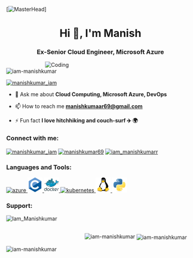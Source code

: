 [![MasterHead](https://i.pinimg.com/originals/87/f3/f1/87f3f1425b217691da645e97dbb50d55.gif)]
<h1 align="center">Hi 👋, I'm Manish</h1>
<h3 align="center">Ex-Senior Cloud Engineer, Microsoft Azure</h3>
<img align="right" alt="Coding" width="400" src="https://cdn.dribbble.com/users/1162077/screenshots/3848914/programmer.gif">
<p align="left"> <img src="https://komarev.com/ghpvc/?username=iam-manishkumar&label=Profile%20views&color=0e75b6&style=flat" alt="iam-manishkumar" /> </p>


<p align="left"> <a href="https://twitter.com/manishkumar_iam" target="blank"><img src="https://img.shields.io/twitter/follow/manishkumar_iam?logo=twitter&style=for-the-badge" alt="manishkumar_iam" /></a> </p>

- 💬 Ask me about **Cloud Computing, Microsoft Azure, DevOps**

- 📫 How to reach me **manishkumaar69@gmail.com**

- ⚡ Fun fact **I love hitchhiking and couch-surf ✈️ 🌍**

<h3 align="left">Connect with me:</h3>
<p align="left">
<a href="https://twitter.com/manishkumar_iam" target="blank"><img align="center" src="https://raw.githubusercontent.com/rahuldkjain/github-profile-readme-generator/master/src/images/icons/Social/twitter.svg" alt="manishkumar_iam" height="30" width="40" /></a>
<a href="https://linkedin.com/in/manishkumar69" target="blank"><img align="center" src="https://raw.githubusercontent.com/rahuldkjain/github-profile-readme-generator/master/src/images/icons/Social/linked-in-alt.svg" alt="manishkumar69" height="30" width="40" /></a>
<a href="https://instagram.com/iam_manishkumarr" target="blank"><img align="center" src="https://raw.githubusercontent.com/rahuldkjain/github-profile-readme-generator/master/src/images/icons/Social/instagram.svg" alt="iam_manishkumarr" height="30" width="40" /></a>
</p>

<h3 align="left">Languages and Tools:</h3>
<p align="left"> <a href="https://azure.microsoft.com/en-in/" target="_blank" rel="noreferrer"> <img src="https://www.vectorlogo.zone/logos/microsoft_azure/microsoft_azure-icon.svg" alt="azure" width="40" height="40"/> </a> <a href="https://www.cprogramming.com/" target="_blank" rel="noreferrer"> <img src="https://raw.githubusercontent.com/devicons/devicon/master/icons/c/c-original.svg" alt="c" width="40" height="40"/> </a> <a href="https://www.docker.com/" target="_blank" rel="noreferrer"> <img src="https://raw.githubusercontent.com/devicons/devicon/master/icons/docker/docker-original-wordmark.svg" alt="docker" width="40" height="40"/> </a> <a href="https://kubernetes.io" target="_blank" rel="noreferrer"> <img src="https://www.vectorlogo.zone/logos/kubernetes/kubernetes-icon.svg" alt="kubernetes" width="40" height="40"/> </a> <a href="https://www.linux.org/" target="_blank" rel="noreferrer"> <img src="https://raw.githubusercontent.com/devicons/devicon/master/icons/linux/linux-original.svg" alt="linux" width="40" height="40"/> </a> <a href="https://www.python.org" target="_blank" rel="noreferrer"> <img src="https://raw.githubusercontent.com/devicons/devicon/master/icons/python/python-original.svg" alt="python" width="40" height="40"/> </a> </p>

<h3 align="left">Support:</h3>
<p><a href="https://www.buymeacoffee.com/Iam_Manishkumar"> <img align="left" src="https://cdn.buymeacoffee.com/buttons/v2/default-yellow.png" height="50" width="210" alt="Iam_Manishkumar" /></a></p><br><br>

<p><img align="left" src="https://github-readme-stats.vercel.app/api/top-langs?username=iam-manishkumar&show_icons=true&locale=en&layout=compact" alt="iam-manishkumar" /></p>

<p>&nbsp;<img align="center" src="https://github-readme-stats.vercel.app/api?username=iam-manishkumar&show_icons=true&locale=en" alt="iam-manishkumar" /></p>

<p><img align="center" src="https://github-readme-streak-stats.herokuapp.com/?user=iam-manishkumar&" alt="iam-manishkumar" /></p>

